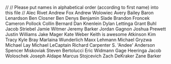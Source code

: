 //
// Please put names in alphabetical order (according to first name) into this file
//
Alec Rivet
Andrew Fox
Andrew Wolowiec
Avery Bailey
Baron Lenardson
Ben Closner
Ben Denys
Benjamin Slade
Brandon Froncek
Cameron Pollock
Collin Bernard
Dan Knenlein
Dylan Lettinga
Grant Buhl
Jacob Striebel
Jamie Witmer
Jeremy Barker
Jordan Gagnon
Joshua Prewett
Justin Williams
Jake Mager
Kate Weber
Keith is awesome Atkinson
Kim Tracy
Kyle Bray
Marlaina Wunderlich
Maxx Lehmann
Michael Gryzwa
Michael Lay
Michael LeCaptain
Richard Carpenter 
S. 'Andee' Anderson
Spencer Miskoviak
Steven Bertolucci
Eric Widmann
Gage Heeringa
Jacob Woloschek
Joseph Aldape
Marcus Stojcevich
Zach DeKraker
Zane Barker

